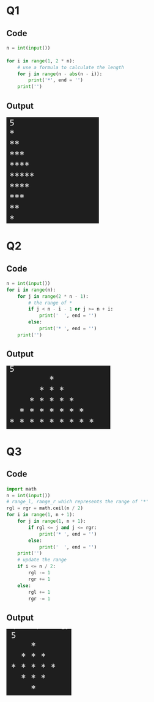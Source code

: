 # Q1
## Code
```python
n = int(input())

for i in range(1, 2 * n):
    # use a formula to calculate the length
    for j in range(n - abs(n - i)):
        print('*', end = '')
    print('')

```
## Output
![](./Image1.png)

# Q2
## Code
```python
n = int(input())
for i in range(n):
    for j in range(2 * n - 1):
        # the range of *
        if j < n - i - 1 or j >= n + i:
            print('  ', end = '')
        else:
            print('* ', end = '')
    print('')
```
## Output
![](./Image2.png)

# Q3
## Code
```python
import math
n = int(input())
# range_l, range_r which represents the range of '*'
rgl = rgr = math.ceil(n / 2)
for i in range(1, n + 1):
    for j in range(1, n + 1):
        if rgl <= j and j <= rgr:
            print('* ', end = '')
        else:
            print('  ', end = '')
    print('')
    # update the range
    if i <= n / 2: 
        rgl -= 1
        rgr += 1
    else:
        rgl += 1
        rgr -= 1
```
## Output
![](./Image3.png)